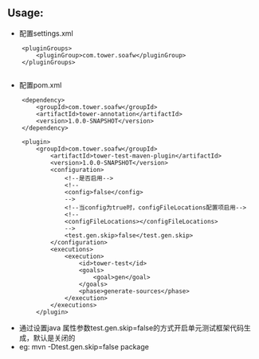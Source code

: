 ## Usage:

+ 配置settings.xml

```
	<pluginGroups>
    	<pluginGroup>com.tower.soafw</pluginGroup>
    </pluginGroups>
        
```

+ 配置pom.xml

```
	<dependency>
		<groupId>com.tower.soafw</groupId>
		<artifactId>tower-annotation</artifactId>
		<version>1.0.0-SNAPSHOT</version>
	</dependency>
		
	<plugin>
		<groupId>com.tower.soafw</groupId>
			<artifactId>tower-test-maven-plugin</artifactId>
			<version>1.0.0-SNAPSHOT</version>
			<configuration>
				<!--是否启用-->
				<!--
				<config>false</config>
				-->
				<!--当config为true时，configFileLocations配置项启用-->
				<!--
				<configFileLocations></configFileLocations>
				-->
				<test.gen.skip>false</test.gen.skip>
			</configuration>
			<executions>
				<execution>
					<id>tower-test</id>
					<goals>
						<goal>gen</goal>
					</goals>
					<phase>generate-sources</phase>
				</execution>
			</executions>
		</plugin>
```

+ 通过设置java 属性参数test.gen.skip=false的方式开启单元测试框架代码生成，默认是关闭的
+ eg: mvn -Dtest.gen.skip=false package
